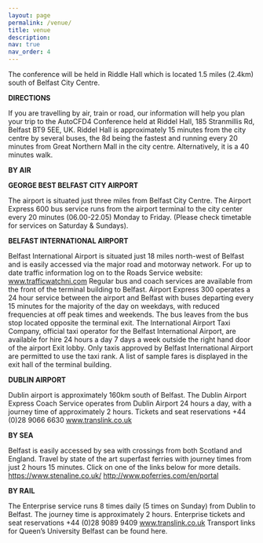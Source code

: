 ```yaml
---
layout: page
permalink: /venue/
title: venue
description: 
nav: true
nav_order: 4
---
```


The conference will be held in Riddle Hall which is located 1.5 miles (2.4km) south of Belfast City Centre.

**DIRECTIONS**

If you are travelling by air, train or road, our information will help you plan your trip to the AutoCFD4 Conference held at Riddel Hall, 185 Stranmillis Rd, Belfast BT9 5EE, UK. Riddel Hall is approximately 15 minutes from the city centre by several buses, the 8d being the fastest and running every 20 minutes from Great Northern Mall in the city centre. Alternatively, it is a 40 minutes walk.

**BY AIR**

**GEORGE BEST BELFAST CITY AIRPORT**

The airport is situated just three miles from Belfast City Centre. The Airport Express 600 bus service runs from the airport terminal to the city center every 20 minutes (06.00-22.05) Monday to Friday. (Please check timetable for services on Saturday & Sundays).

**BELFAST INTERNATIONAL AIRPORT**

Belfast International Airport is situated just 18 miles north-west of Belfast and is easily accessed via the major road and motorway network. For up to date traffic information log on to the Roads Service website: www.trafficwatchni.com Regular bus and coach services are available from the front of the terminal building to Belfast. Airport Express 300 operates a 24 hour service between the airport and Belfast with buses departing every 15 minutes for the majority of the day on weekdays, with reduced frequencies at off peak times and weekends. The bus leaves from the bus stop located opposite the terminal exit. The International Airport Taxi Company, official taxi operator for the Belfast International Airport, are available for hire 24 hours a day 7 days a week outside the right hand door of the airport Exit lobby. Only taxis approved by Belfast International Airport are permitted to use the taxi rank. A list of sample fares is displayed in the exit hall of the terminal building.

**DUBLIN AIRPORT**

Dublin airport is approximately 160km south of Belfast. The Dublin Airport Express Coach Service operates from Dublin Airport 24 hours a day, with a journey time of approximately 2 hours. Tickets and seat reservations +44 (0)28 9066 6630 www.translink.co.uk

**BY SEA**

Belfast is easily accessed by sea with crossings from both Scotland and England. Travel by state of the art superfast ferries with journey times from just 2 hours 15 minutes. Click on one of the links below for more details. https://www.stenaline.co.uk/ http://www.poferries.com/en/portal

**BY RAIL**

The Enterprise service runs 8 times daily (5 times on Sunday) from Dublin to Belfast. The journey time is approximately 2 hours. Enterprise tickets and seat reservations +44 (0)28 9089 9409 www.translink.co.uk Transport links for Queen’s University Belfast can be found here.
